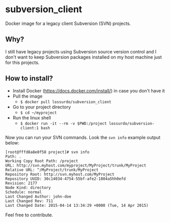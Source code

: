 # subversion_client
Docker image for a legacy client Subversion (SVN) projects.

## Why?

I still have legacy projects using Subversion source version control and I don't want to keep Subversion packages installed on my host machine just for this projects.

## How to install?

 - Install Docker (https://docs.docker.com/install/) in case you don't have it
 - Pull the image
	 - `$ docker pull lossurdo/subversion_client`
 - Go to your project directory
	 - `$ cd ~/myproject`
 - Run the linux shell
	 - `$ docker run -it --rm -v $PWD:/project lossurdo/subversion-client:1 bash`

Now you can run your SVN commands. Look the `svn info` example output below:

```
[root@fffd8a8e0f58 project]# svn info
Path: .
Working Copy Root Path: /project
URL: http://svn.myhost.com/myproject/MyProject/trunk/MyProject
Relative URL: ^/MyProject/trunk/MyProject
Repository Root: http://svn.myhost.com/MyProject
Repository UUID: 30c14034-4754-55bf-afe2-1804a5hh0efd
Revision: 2177
Node Kind: directory
Schedule: normal
Last Changed Author: john-doe
Last Changed Rev: 711
Last Changed Date: 2015-04-14 13:34:29 +0000 (Tue, 14 Apr 2015)
```
Feel free to contribute.

